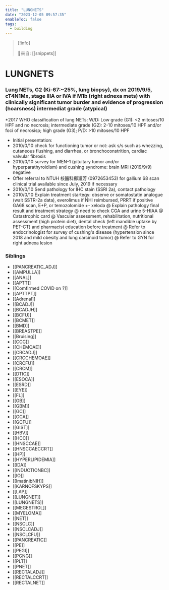```yaml
---
title: "LUNGNETS"
date: "2023-12-05 09:57:35"
enableToc: false
tags:
  - building
---
```

> [!info]
>
> 🌱來自: [[snippets]]
# LUNGNETS
### Lung NETs, G2 (Ki-67:~25%, lung biopsy), dx on 2019/9/5, cT4N1Mx, stage IIIA or IVA if M1b (right adnexa mets) with clinically significant tumor burder and evidence of progression (hoarsness) intermediat grade (atypical)
\*2017 WHO classification of lung NETs: W/D: Low grade (G1): <2 mitoses/10 HPF and no necrosis; intermediate grade (G2): 2-10 mitoses/10 HPF and/or foci of necrosisp; high grade (G3); P/D: >10 mitoses/10 HPF
- Initial presentation:
- 2010/0/10 check for functioning tumor or not: ask s/s such as whezzing, cutaneous flushing, and diarrhea, or bronchoconstrition, cardiac valvular fibrosis
- 2010/0/10 survey for MEN-1 (pituitary tumor and/or hyperparathyroidism) and cushing syndrome: brain MRI (2019/9/9) negative
- Offer referral to NTUH 核醫科鄭湄芳 (0972653453) for gallium 68 scan clinical trial available since July, 2019 if necessary
- 2010/0/10 Send pathology for IHC stain (SSRI 2a), contact pathology
- 2010/0/10 Explain treatment startegy: observe or somatostatin analogue (wait SSTR-2a data), everolimus if NHI reimbursed, PRRT if positive GA68 scan, E+P, or temozolomide +- xeloda
  @ Explain pathology final result and treatment strategy
  @ need to check CGA and urine 5-HIAA
  @ Catastrophic card
  @ Vascular assessment, rehabilitation, nutritional assessment (high protein diet), dental check (left mandible uptake by PET-CT) and pharmacist education before treatment
  @ Refer to endocrinologist for survey of cushing's disease (hypertension since 2018 and mild obesity and lung carcinoid tumor)
  @ Refer to GYN for right adnexa lesion
### Siblings
- [[PANCREATIC_ADJ]]
- [[AMPULLA]]
- [[ANAL]]
- [[APTT]]
- [[Comfirmed COVID on ?]]
- [[APTTPT]]
- [[Adrenal]]
- [[BCADJ]]
- [[BCADJH]]
- [[BCFU]]
- [[BCMET]]
- [[BMD]]
- [[BREASTPE]]
- [[Bruising]]
- [[CCC]]
- [[CHEMOAE]]
- [[CRCADJ]]
- [[CRCCHEMOAE]]
- [[CRCFU]]
- [[CRCM]]
- [[DTIC]]
- [[ESOCA]]
- [[ESRD]]
- [[EYE]]
- [[FL]]
- [[GB]]
- [[GBM]]
- [[GC]]
- [[GCA]]
- [[GCFU]]
- [[GIST]]
- [[HBV]]
- [[HCC]]
- [[HNSCCAE]]
- [[HNSCCAECCRT]]
- [[HP]]
- [[HYPERLIPIDEMIA]]
- [[IDA]]
- [[INDUCTIONBC]]
- [[IO]]
- [[ImatinibNIH]]
- [[KARNOFSKYPS]]
- [[LAP]]
- [[LUNGNET]]
- [[LUNGNETS]]
- [[MEGESTROL]]
- [[MYELOMA]]
- [[NET]]
- [[NSCLC]]
- [[NSCLCADJ]]
- [[NSCLCFU]]
- [[PANCREATIC]]
- [[PE]]
- [[PEGI]]
- [[PGNG]]
- [[PLT]]
- [[PNET]]
- [[RECTALADJ]]
- [[RECTALCCRT]]
- [[RECTALNET]]
